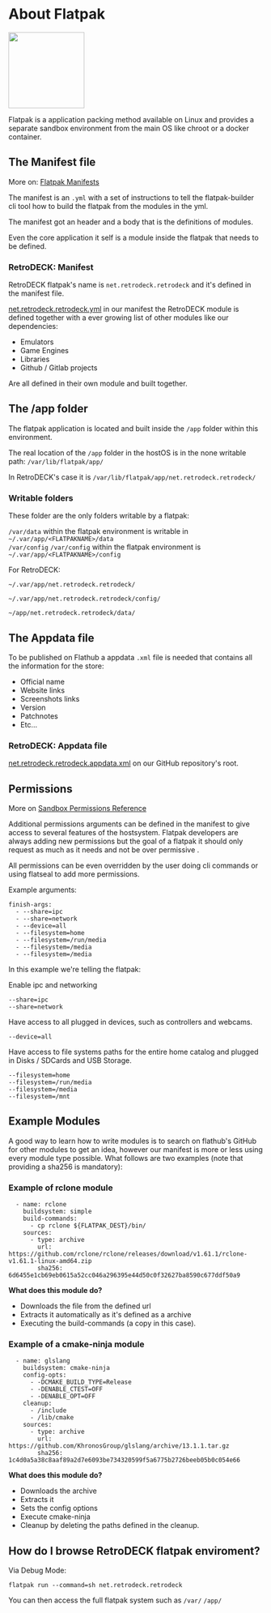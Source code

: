 # About Flatpak

<img src="../../../wiki_images/logos/flatpak-logo.png" width="150">

Flatpak is a application packing method available on Linux and provides a separate sandbox environment from the main OS like chroot or a docker container.

## The Manifest file
More on: [Flatpak Manifests](https://docs.flatpak.org/en/latest/manifests.html)

The manifest is an `.yml` with a set of instructions to tell the flatpak-builder cli tool how to build the flatpak from the modules in the yml.

The manifest got an header and a body that is the definitions of modules.

Even the core application it self is a module inside the flatpak that needs to be defined.


### RetroDECK: Manifest

RetroDECK flatpak's name is `net.retrodeck.retrodeck` and it's defined in the manifest file.

[net.retrodeck.retrodeck.yml](https://github.com/XargonWan/RetroDECK/blob/main/net.retrodeck.retrodeck.yml) in our manifest the RetroDECK module is defined together with a ever growing list of other modules like our dependencies:

- Emulators
- Game Engines
- Libraries
- Github / Gitlab projects

Are all defined in their own module and built together.


## The /app folder
The flatpak application is located and built inside the `/app` folder within this environment.

The real location of the `/app` folder in the hostOS is in the none writable path: `/var/lib/flatpak/app/`

In RetroDECK's case it is `/var/lib/flatpak/app/net.retrodeck.retrodeck/`

### Writable folders

These folder are the only folders writable by a flatpak:

`/var/data` within the flatpak environment is writable in `~/.var/app/<FLATPAKNAME>/data` <br>
`/var/config`
`/var/config` within the flatpak environment is `~/.var/app/<FLATPAKNAME>/config`  <br>

For RetroDECK:

`~/.var/app/net.retrodeck.retrodeck/`

`~/.var/app/net.retrodeck.retrodeck/config/`

`~/app/net.retrodeck.retrodeck/data/`



## The Appdata file

To be published on Flathub a appdata `.xml` file is needed that contains all the information for the store:

- Official name
- Website links
- Screenshots links
- Version
- Patchnotes
- Etc...

### RetroDECK: Appdata file

[net.retrodeck.retrodeck.appdata.xml](https://github.com/XargonWan/RetroDECK/blob/main/net.retrodeck.retrodeck.appdata.xml) on our GitHub repository's root.


## Permissions

More on [Sandbox Permissions Reference](https://docs.flatpak.org/en/latest/sandbox-permissions-reference.html)

Additional permissions arguments can be defined in the manifest to give access to several features of the hostsystem. Flatpak developers are always adding new permissions but the goal of a flatpak it should only request as much as it needs and not be over permissive .

All permissions can be even overridden by the user doing cli commands or using flatseal to add more permissions.

Example arguments:


```
finish-args:
  - --share=ipc
  - --share=network
  - --device=all
  - --filesystem=home
  - --filesystem=/run/media
  - --filesystem=/media
  - --filesystem=/media
```


In this example we're telling the flatpak:

Enable ipc and networking

```
--share=ipc
--share=network
```

Have access to all plugged in devices, such as controllers and webcams.

```
--device=all
```

Have access to file systems paths for the entire home catalog and plugged in Disks / SDCards and USB Storage.

```
--filesystem=home
--filesystem=/run/media
--filesystem=/media
--filesystem=/mnt
```


## Example Modules


A good way to learn how to write modules is to search on flathub's GitHub for other modules to get an idea, however our manifest is more or less using every module type possible. What follows are two examples (note that providing a sha256 is mandatory):

### Example of rclone module

```
  - name: rclone
    buildsystem: simple
    build-commands:
      - cp rclone ${FLATPAK_DEST}/bin/
    sources:
      - type: archive
        url: https://github.com/rclone/rclone/releases/download/v1.61.1/rclone-v1.61.1-linux-amd64.zip
        sha256: 6d6455e1cb69eb0615a52cc046a296395e44d50c0f32627ba8590c677ddf50a9
```

**What does this module do?**

- Downloads the file from the defined url
- Extracts it automatically as it's defined as a archive
- Executing the build-commands (a copy in this case).

### Example of a cmake-ninja module

```
  - name: glslang
    buildsystem: cmake-ninja
    config-opts:
      - -DCMAKE_BUILD_TYPE=Release
      - -DENABLE_CTEST=OFF
      - -DENABLE_OPT=OFF
    cleanup:
      - /include
      - /lib/cmake
    sources:
      - type: archive
        url: https://github.com/KhronosGroup/glslang/archive/13.1.1.tar.gz
        sha256: 1c4d0a5a38c8aaf89a2d7e6093be734320599f5a6775b2726beeb05b0c054e66
```

**What does this module do?**

- Downloads the archive
- Extracts it
- Sets the config options
- Execute cmake-ninja
- Cleanup by deleting the paths defined in the cleanup.


## How do I browse RetroDECK flatpak enviroment?

Via Debug Mode:

`flatpak run --command=sh net.retrodeck.retrodeck`

You can then access the full flatpak system such as `/var/` `/app/`
